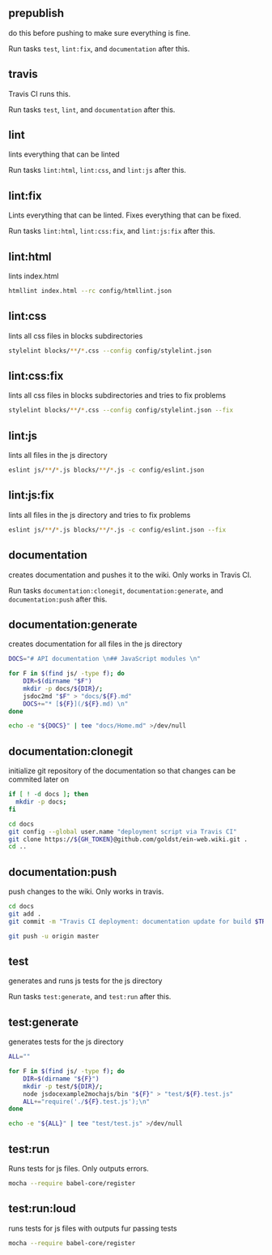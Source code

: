 ## prepublish

do this before pushing to make sure everything is fine.

Run tasks `test`, `lint:fix`, and `documentation` after this.

## travis

Travis CI runs this.

Run tasks `test`, `lint`, and `documentation` after this.

## lint

lints everything that can be linted

Run tasks `lint:html`, `lint:css`, and `lint:js` after this.

## lint:fix

Lints everything that can be linted.
Fixes everything that can be fixed.

Run tasks `lint:html`, `lint:css:fix`, and `lint:js:fix` after this.

## lint:html

lints index.html

```bash
htmllint index.html --rc config/htmllint.json
```

## lint:css

lints all css files in blocks subdirectories

```bash
stylelint blocks/**/*.css --config config/stylelint.json
```

## lint:css:fix

lints all css files in blocks subdirectories and tries to fix problems

```bash
stylelint blocks/**/*.css --config config/stylelint.json --fix
```

## lint:js

lints all files in the js directory

```bash
eslint js/**/*.js blocks/**/*.js -c config/eslint.json
```

## lint:js:fix

lints all files in the js directory and tries to fix problems

```bash
eslint js/**/*.js blocks/**/*.js -c config/eslint.json --fix
```

## documentation

creates documentation and pushes it to the wiki. Only works in Travis CI.

Run tasks `documentation:clonegit`, `documentation:generate`, and `documentation:push` after this.

## documentation:generate

creates documentation for all files in the js directory

```bash
DOCS="# API documentation \n## JavaScript modules \n"

for F in $(find js/ -type f); do
    DIR=$(dirname "$F")
    mkdir -p docs/${DIR}/;
    jsdoc2md "$F" > "docs/${F}.md"
    DOCS+="* [${F}](/${F}.md) \n"
done

echo -e "${DOCS}" | tee "docs/Home.md" >/dev/null
```

## documentation:clonegit

initialize git repository of the documentation so that changes can be commited later on

```bash
if [ ! -d docs ]; then
  mkdir -p docs;
fi

cd docs
git config --global user.name "deployment script via Travis CI"
git clone https://${GH_TOKEN}@github.com/goldst/ein-web.wiki.git .
cd ..
```

## documentation:push

push changes to the wiki. Only works in travis.

```bash
cd docs
git add .
git commit -m "Travis CI deployment: documentation update for build $TRAVIS_BUILD_NUMBER"

git push -u origin master
```

## test

generates and runs js tests for the js directory

Run tasks `test:generate`, and `test:run` after this.

## test:generate

generates tests for the js directory

```bash
ALL=""

for F in $(find js/ -type f); do
    DIR=$(dirname "${F}")
    mkdir -p test/${DIR}/;
    node jsdocexample2mochajs/bin "${F}" > "test/${F}.test.js"
    ALL+="require('./${F}.test.js');\n"
done

echo -e "${ALL}" | tee "test/test.js" >/dev/null
```

## test:run

Runs tests for js files. Only outputs errors.

```bash
mocha --require babel-core/register
```

## test:run:loud

runs tests for js files with outputs fur passing tests

```bash
mocha --require babel-core/register
```
